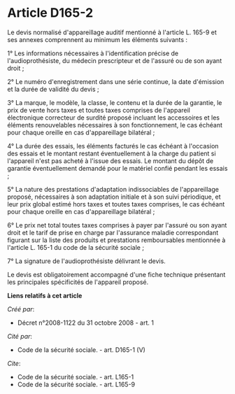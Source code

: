 # Article D165-2

Le devis normalisé d'appareillage auditif mentionné à l'article L. 165-9 et ses annexes comprennent au minimum les éléments
suivants : 

1° Les informations nécessaires à l'identification précise de l'audioprothésiste, du médecin prescripteur et de l'assuré ou
de son ayant droit ; 

2° Le numéro d'enregistrement dans une série continue, la date d'émission et la durée de validité du devis ; 

3° La marque, le modèle, la classe, le contenu et la durée de la garantie, le prix de vente hors taxes et toutes taxes
comprises de l'appareil électronique correcteur de surdité proposé incluant les accessoires et les éléments renouvelables
nécessaires à son fonctionnement, le cas échéant pour chaque oreille en cas d'appareillage bilatéral ; 

4° La durée des essais, les éléments facturés le cas échéant à l'occasion des essais et le montant restant éventuellement à
la charge du patient si l'appareil n'est pas acheté à l'issue des essais. Le montant du dépôt de garantie éventuellement
demandé pour le matériel confié pendant les essais ; 

5° La nature des prestations d'adaptation indissociables de l'appareillage proposé, nécessaires à son adaptation initiale et
à son suivi périodique, et leur prix global estimé hors taxes et toutes taxes comprises, le cas échéant pour chaque oreille
en cas d'appareillage bilatéral ; 

6° Le prix net total toutes taxes comprises à payer par l'assuré ou son ayant droit et le tarif de prise en charge par
l'assurance maladie correspondant figurant sur la liste des produits et prestations remboursables mentionnée à l'article L.
165-1 du code de la sécurité sociale ; 

7° La signature de l'audioprothésiste délivrant le devis. 

Le devis est obligatoirement accompagné d'une fiche technique présentant les principales spécificités de l'appareil proposé.

**Liens relatifs à cet article**

_Créé par_:

  - Décret n°2008-1122 du 31 octobre 2008 - art. 1

_Cité par_:

  - Code de la sécurité sociale. - art. D165-1 (V)

_Cite_:

  - Code de la sécurité sociale. - art. L165-1
  - Code de la sécurité sociale. - art. L165-9
